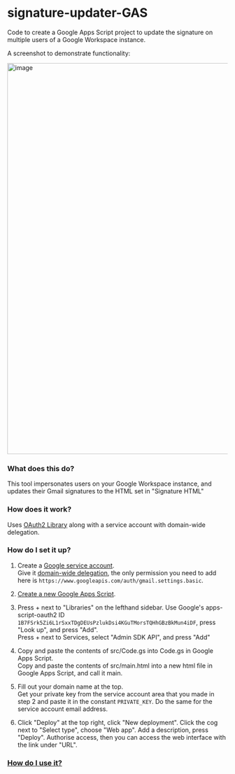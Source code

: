 # signature-updater-GAS
Code to create a Google Apps Script project to update the signature on multiple users of a Google Workspace instance.

A screenshot to demonstrate functionality:

<img width="894" alt="image" src="https://user-images.githubusercontent.com/41591830/234241628-7fab73bd-2d45-4104-8eb8-5ef2435597f6.png">

### What does this do?

This tool impersonates users on your Google Workspace instance, and updates their Gmail signatures to the HTML set in "Signature HTML"

### How does it work?

Uses [OAuth2 Library](https://github.com/googleworkspace/apps-script-oauth2) along with a service account with domain-wide delegation.

### How do I set it up?

1. Create a [Google service account](https://apps.google.com/supportwidget/articlehome?hl=en&article_url=https%3A%2F%2Fsupport.google.com%2Fa%2Fanswer%2F7378726%3Fhl%3Den&assistant_id=generic-unu&product_context=7378726&product_name=UnuFlow&trigger_context=a).  
Give it [domain-wide delegation](https://developers.google.com/identity/protocols/oauth2/service-account#delegatingauthority), the only permission you need to add here is `https://www.googleapis.com/auth/gmail.settings.basic`.

2. [Create a new Google Apps Script](https://script.google.com/home/projects/create).

3. Press + next to "Libraries" on the lefthand sidebar. Use Google's apps-script-oauth2 ID `1B7FSrk5Zi6L1rSxxTDgDEUsPzlukDsi4KGuTMorsTQHhGBzBkMun4iDF`, press "Look up", and press "Add".  
Press + next to Services, select "Admin SDK API", and press "Add"

4. Copy and paste the contents of src/Code.gs into Code.gs in Google Apps Script.  
Copy and paste the contents of src/main.html into a new html file in Google Apps Script, and call it main. 

5. Fill out your domain name at the top.  
Get your private key from the service account area that you made in step 2 and paste it in the constant `PRIVATE_KEY`. Do the same for the service account email address. 

6. Click "Deploy" at the top right, click "New deployment". Click the cog next to "Select type", choose "Web app". Add a description, press "Deploy". Authorise access, then you can access the web interface with the link under "URL".

### [How do I use it?](https://github.com/christovic/signature-updater-GAS/blob/main/HOWTO.md)


